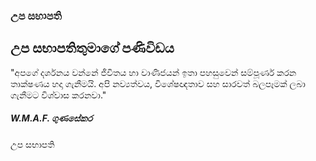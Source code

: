<div class="container vision">
    <h3 class="mb-4 text-center">උප සභාපති</h3>
      <div class="row content-section">
            <div class="container w-100 chairman-section text-center py-5">
                <div class="row justify-content-center">
                    <div class="col-lg-8">
                    <i class="bi bi-quote quote-icon"></i>
                    <h2 class="mt-3">උප සභාපතිතුමාගේ පණිවිඩය</h2>
                    <p class="chairman-text mt-3">
                        "අපගේ දර්ශනය වන්නේ ජීවිතය හා වාණිජයන් ඉතා පහසුවෙන් සම්පූර්ණ කරන තාක්ෂණය හදා ගැනීමයි. අපි නව්‍යත්වය, විශේෂඥතාව සහ සාරවත් බලපෑමක් ලබා ගැනීමට විශ්වාස කරනවා."
                    </p>
                    <h5 class="mt-4">W.M.A.F. ගුණසේකර</h5>
                    <p class="text-sm">උප සභාපති</p>
                    </div>
                </div>
            </div>
    </div>